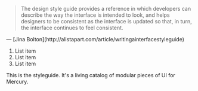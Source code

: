 > The design style guide provides a reference in which developers can describe the way the interface is intended to look, and helps designers to be consistent as the interface is updated so that, in turn, the interface continues to feel consistent.
<div class="u-right">
  <span class="h6 u-caps u-lt-2 u-w700">&mdash; [Jina Bolton](http://alistapart.com/article/writingainterfacestyleguide)</span>
</div>

1. List item
2. List item
3. List item

This is the styleguide. It's a living catalog of modular pieces of UI for Mercury.
